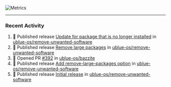 ![Metrics](https://metrics.lecoq.io/KyleGospo?template=classic&base=header%2C%20activity%2C%20community%2C%20repositories%2C%20metadata&base.indepth=false&base.hireable=false&base.skip=false&config.timezone=America%2FLos_Angeles)

---
### Recent Activity
<!--START_SECTION:activity-->
1. 🚀 Published release [Update for package that is no longer installed](https://github.com/ublue-os/remove-unwanted-software/releases/tag/v3) in [ublue-os/remove-unwanted-software](https://github.com/ublue-os/remove-unwanted-software)
2. 🚀 Published release [Remove large packages](https://github.com/ublue-os/remove-unwanted-software/releases/tag/v2) in [ublue-os/remove-unwanted-software](https://github.com/ublue-os/remove-unwanted-software)
3. 💪 Opened PR [#392](https://github.com/ublue-os/bazzite/pull/392) in [ublue-os/bazzite](https://github.com/ublue-os/bazzite)
4. 🚀 Published release [Add remove-large-packages option](https://github.com/ublue-os/remove-unwanted-software/releases/tag/v2) in [ublue-os/remove-unwanted-software](https://github.com/ublue-os/remove-unwanted-software)
5. 🚀 Published release [Initial release](https://github.com/ublue-os/remove-unwanted-software/releases/tag/v1) in [ublue-os/remove-unwanted-software](https://github.com/ublue-os/remove-unwanted-software)
<!--END_SECTION:activity-->
